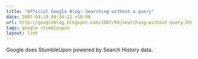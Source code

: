 ```yaml
---
title: "Official Google Blog: Searching without a query"
date: 2007-04-19 09:34:12 +10:00
url: http://googleblog.blogspot.com/2007/04/searching-without-query.html
tags: google stumbleupon
layout: link
---
```

Google does StumbleUpon powered by Search History data.
